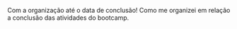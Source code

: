 Com a organização até o data de conclusão!
Como me organizei em relação a conclusão das atividades do bootcamp.
